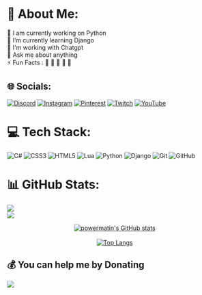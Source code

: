 # 💫 About Me:
🏢 I am currently working on Python<br>🌱 I’m currently learning Django<br>🤝 I'm working with Chatgpt<br>💬 Ask me about anything<br>⚡ Fun Facts : 🍕 🏉 🏏 🎥 🚞


## 🌐 Socials:
[![Discord](https://img.shields.io/badge/Discord-%237289DA.svg?logo=discord&logoColor=white)](https://discord.gg/https://discord.gg/gGzEK7AHYE) [![Instagram](https://img.shields.io/badge/Instagram-%23E4405F.svg?logo=Instagram&logoColor=white)](https://instagram.com/powermatin) [![Pinterest](https://img.shields.io/badge/Pinterest-%23E60023.svg?logo=Pinterest&logoColor=white)](https://pinterest.com/matinshahabadi3) [![Twitch](https://img.shields.io/badge/Twitch-%239146FF.svg?logo=Twitch&logoColor=white)](https://twitch.tv/powermatin) [![YouTube](https://img.shields.io/badge/YouTube-%23FF0000.svg?logo=YouTube&logoColor=white)](https://youtube.com/@powermatin) 

# 💻 Tech Stack:
![C#](https://img.shields.io/badge/c%23-%23239120.svg?style=flat&logo=csharp&logoColor=white) ![CSS3](https://img.shields.io/badge/css3-%231572B6.svg?style=flat&logo=css3&logoColor=white) ![HTML5](https://img.shields.io/badge/html5-%23E34F26.svg?style=flat&logo=html5&logoColor=white) ![Lua](https://img.shields.io/badge/lua-%232C2D72.svg?style=flat&logo=lua&logoColor=white) ![Python](https://img.shields.io/badge/python-3670A0?style=flat&logo=python&logoColor=ffdd54) ![Django](https://img.shields.io/badge/django-%23092E20.svg?style=flat&logo=django&logoColor=white) ![Git](https://img.shields.io/badge/git-%23F05033.svg?style=flat&logo=git&logoColor=white) ![GitHub](https://img.shields.io/badge/github-%23121011.svg?style=flat&logo=github&logoColor=white)
# 📊 GitHub Stats:
![](https://github-readme-streak-stats.herokuapp.com/?user=power0matin&theme=codeSTACKr&hide_border=false)<br/>
![](https://github-readme-stats.vercel.app/api/top-langs/?username=power0matin&theme=codeSTACKr&hide_border=false&include_all_commits=false&count_private=false&layout=compact)
<div align="center">
    <a href="#">
  <img src="https://github-readme-stats.vercel.app/api?username=power0matin&theme=codeSTACKr&hide_border=false&include_all_commits=false&count_private=false" alt="powermatin's GitHub stats">
</div>

<br>
    
<div align="center">
  <a href="#">
    <img src="https://github-readme-stats.vercel.app/api/top-langs/?username=MHSanaei&layout=donut&theme=radical" alt="Top Langs">
  </a>
</div>



  ## 💰 You can help me by Donating
<a href="https://www.coffeebede.com/powermatin"><img class="img-fluid" src="https://coffeebede.ir/DashboardTemplateV2/app-assets/images/banner/default-yellow.svg" /></a>  
<!-- Proudly created with GPRM ( https://gprm.itsvg.in ) -->
